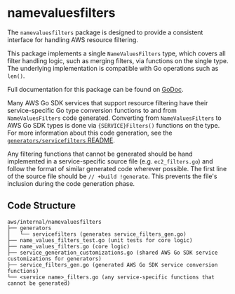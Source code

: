 # namevaluesfilters

The `namevaluesfilters` package is designed to provide a consistent interface for handling AWS resource filtering.

This package implements a single `NameValuesFilters` type, which covers all filter handling logic, such as merging filters, via functions on the single type. The underlying implementation is compatible with Go operations such as `len()`.

Full documentation for this package can be found on [GoDoc](https://godoc.org/github.com/terraform-providers/terraform-provider-aws/aws/internal/namevaluesfilters).

Many AWS Go SDK services that support resource filtering have their service-specific Go type conversion functions to and from `NameValuesFilters` code generated. Converting from `NameValuesFilters` to AWS Go SDK types is done via `{SERVICE}Filters()` functions on the type. For more information about this code generation, see the [`generators/servicefilters` README](generators/servicefilters/README.md).

Any filtering functions that cannot be generated should be hand implemented in a service-specific source file (e.g. `ec2_filters.go`) and follow the format of similar generated code wherever possible. The first line of the source file should be `// +build !generate`. This prevents the file's inclusion during the code generation phase.

## Code Structure

```text
aws/internal/namevaluesfilters
├── generators
│   └── servicefilters (generates service_filters_gen.go)
├── name_values_filters_test.go (unit tests for core logic)
├── name_values_filters.go (core logic)
├── service_generation_customizations.go (shared AWS Go SDK service customizations for generators)
├── service_filters_gen.go (generated AWS Go SDK service conversion functions)
└── <service name>_filters.go (any service-specific functions that cannot be generated)
```
